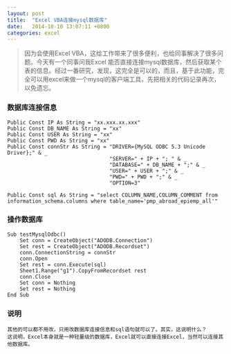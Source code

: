 ```yaml
---
layout: post
title:  "Excel VBA连接mysql数据库"
date:	2014-10-10 13:07:11 +0800
categories: excel
---
```


> 因为会使用Excel VBA，这给工作带来了很多便利，也给同事解决了很多问题。今天有一个同事问我Excel 能否直接连接mysql数据库，然后获取某个表的信息。经过一番研究，发现，这完全是可以的，而且，基于此功能，完全可以用excel来做一个mysql的客户端工具，先把相关的代码记录再次，以免遗忘。

### 数据库连接信息

	Public Const IP As String = "xx.xxx.xx.xxx"
	Public Const DB_NAME As String = "xx"
	Public Const USER As String = "xx"
	Public Const PWD As String = "xx"
	Public Const connStr As String = "DRIVER={MySQL ODBC 5.3 Unicode Driver};" & _
	                                 "SERVER=" + IP + "; " & _
	                                 "DATABASE=" + DB_NAME + ";" & _
	                                 "USER=" + USER + ";" & _
	                                 "PWD=" + PWD + ";" & _
	                                 "OPTION=3"
	
	Public Const sql As String = "select COLUMN_NAME,COLUMN_COMMENT from information_schema.columns where table_name='pmp_abroad_epiemp_all'"


### 操作数据库


	Sub testMysqlOdbc()
	    Set conn = CreateObject("ADODB.Connection")
	    Set rest = CreateObject("ADODB.Recordset")
	    conn.ConnectionString = connStr
	    conn.Open
	    Set rest = conn.Execute(sql)
	    Sheet1.Range("g1").CopyFromRecordset rest
	    conn.Close
	    Set conn = Nothing
	    Set rest = Nothing
	End Sub

### 说明

	其他的可以都不用改，只用改数据库连接信息和sql语句就可以了。其实，这说明什么？
	这说明，Excel本身就是一种轻量级的数据库，Excel就可以直接连接Excel，当然可以连接其他数据库。